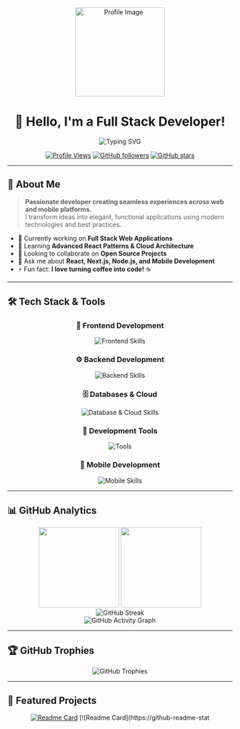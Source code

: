 <div align="center">
  <img height="200" src="https://k75mjkjgco.ufs.sh/f/wiGIa3OsPCpWj09sAwJLi64Lg32nVGCY7UQb1JzRhlBaxeTD" alt="Profile Image" />
  
  # 👋 Hello, I'm a Full Stack Developer!
  
  <p align="center">
    <img src="https://readme-typing-svg.herokuapp.com?font=Fira+Code&pause=1000&color=00D9FF&center=true&vCenter=true&width=435&lines=Full+Stack+Developer;Web+%26+Mobile+Specialist;Always+learning+new+things;Creating+amazing+experiences" alt="Typing SVG" />
  </p>
  
  [![Profile Views](https://komarev.com/ghpvc/?username=glopmts&color=blueviolet&style=flat-square&label=Profile+Views)](https://github.com/glopmts)
  [![GitHub followers](https://img.shields.io/github/followers/glopmts?label=Followers&style=social)](https://github.com/glopmts?tab=followers)
  [![GitHub stars](https://img.shields.io/github/stars/glopmts?label=Stars&style=social)](https://github.com/glopmts)
</div>

---

## 🚀 About Me

> **Passionate developer creating seamless experiences across web and mobile platforms.**  
> I transform ideas into elegant, functional applications using modern technologies and best practices.

- 🔭 Currently working on **Full Stack Web Applications**
- 🌱 Learning **Advanced React Patterns & Cloud Architecture**
- 👯 Looking to collaborate on **Open Source Projects**
- 💬 Ask me about **React, Next.js, Node.js, and Mobile Development**
- ⚡ Fun fact: **I love turning coffee into code!** ☕

---

## 🛠️ Tech Stack & Tools

<div align="center">

### 🎨 Frontend Development
<img src="https://skillicons.dev/icons?i=html,css,js,ts,react,nextjs,vue,tailwind,sass,bootstrap" alt="Frontend Skills" />

### ⚙️ Backend Development  
<img src="https://skillicons.dev/icons?i=nodejs,python,express,graphql,prisma,supabase" alt="Backend Skills" />

### 🗄️ Databases & Cloud
<img src="https://skillicons.dev/icons?i=postgresql,mysql,firebase,aws,vercel,docker" alt="Database & Cloud Skills" />

### 🔧 Development Tools
<img src="https://skillicons.dev/icons?i=vscode,git,github,postman" alt="Tools" />

### 📱 Mobile Development
<img src="https://skillicons.dev/icons?i=react" alt="Mobile Skills" />

</div>

---

## 📊 GitHub Analytics

<div align="center">
  <img height="180em" src="https://github-readme-stats.vercel.app/api?username=glopmts&show_icons=true&theme=tokyonight&include_all_commits=true&count_private=true&hide_border=true&bg_color=0D1117&title_color=00D9FF&icon_color=00D9FF&text_color=C9D1D9"/>
  <img height="180em" src="https://github-readme-stats.vercel.app/api/top-langs/?username=glopmts&layout=compact&langs_count=8&theme=tokyonight&hide_border=true&bg_color=0D1117&title_color=00D9FF&text_color=C9D1D9"/>
</div>

<div align="center">
  <img src="https://github-readme-streak-stats.herokuapp.com/?user=glopmts&theme=tokyonight&hide_border=true&background=0D1117&stroke=00D9FF&ring=00D9FF&fire=00D9FF&currStreakLabel=00D9FF" alt="GitHub Streak" />
</div>

<div align="center">
  <img src="https://github-readme-activity-graph.vercel.app/graph?username=glopmts&theme=tokyo-night&hide_border=true&bg_color=0D1117&color=00D9FF&line=00D9FF&point=FFFFFF" alt="GitHub Activity Graph" />
</div>

---

## 🏆 GitHub Trophies

<div align="center">
  <img src="https://github-profile-trophy.vercel.app/?username=glopmts&theme=tokyonight&no-frame=true&no-bg=true&margin-w=4&row=1" alt="GitHub Trophies" />
</div>

---

## 💼 Featured Projects

<div align="center">

[![Readme Card](https://github-readme-stats.vercel.app/api/pin/?username=glopmts&repo=backend-exemple-1&theme=tokyonight&hide_border=true&bg_color=0D1117)](https://github.com/glopmts/backend-exemple)
[![Readme Card](https://github-readme-stat
